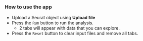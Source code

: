 ### How to use the app
- Upload a Seurat object using **Upload file**
- Press the ```Run``` button to run the analysis.
  - 2 tabs will appear with data that you can explore.
- Press the ```Reset``` button to clear input files and remove all tabs. 
